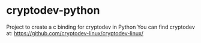 cryptodev-python
================

Project to create a c binding for cryptodev in Python
You can find cryptodev at:
https://github.com/cryptodev-linux/cryptodev-linux/

